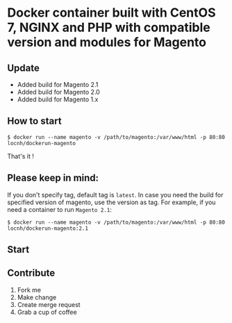 # Docker container built with CentOS 7, NGINX and PHP with compatible version and modules for Magento

## Update
- Added build for Magento 2.1
- Added build for Magento 2.0
- Added build for Magento 1.x

## How to start
```
$ docker run --name magento -v /path/to/magento:/var/www/html -p 80:80 locnh/dockerun-magento
```
That's it !

## Please keep in mind: 
If you don't specify tag, default tag is `latest`. In case you need the build for specified version of magento, use the version as tag. For example, if you need a container to run `Magento 2.1`:
```
$ docker run --name magento -v /path/to/magento:/var/www/html -p 80:80 locnh/dockerun-magento:2.1
```

## Start 

## Contribute
1. Fork me
2. Make change
3. Create merge request
4. Grab a cup of coffee